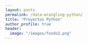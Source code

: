 ```yaml
---
layout: posts
permalink: /data-wrangling-python/
title: "Proyectos Python"
author_profile: true
header:
  image: "/images/fondo2.png"
---
```



